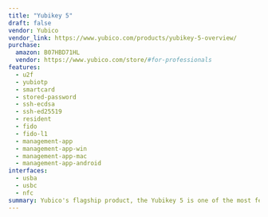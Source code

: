 ```yaml
---
title: "Yubikey 5"
draft: false
vendor: Yubico
vendor_link: https://www.yubico.com/products/yubikey-5-overview/
purchase:
  amazon: B07HBD71HL
  vendor: https://www.yubico.com/store/#for-professionals
features:
  - u2f
  - yubiotp
  - smartcard
  - stored-password
  - ssh-ecdsa
  - ssh-ed25519
  - resident
  - fido
  - fido-l1
  - management-app
  - management-app-win
  - management-app-mac
  - management-app-android
interfaces:
  - usba
  - usbc
  - nfc
summary: Yubico's flagship product, the Yubikey 5 is one of the most feature complete security tokens on the market. 
---
```

